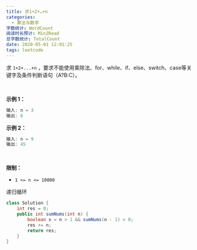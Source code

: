 ```yaml
---
title: 求1+2+…+n
categories:
  - 算法与数学
字数统计: WordCount
阅读时长预计: Min2Read
总字数统计: TotalCount
date: 2020-05-01 12:01:25
tags: leetcode
---
```

<p>求 <code>1+2+...+n</code> ，要求不能使用乘除法、for、while、if、else、switch、case等关键字及条件判断语句（A?B:C）。</p>

<p>&nbsp;</p>

<p><strong>示例 1：</strong></p>

```js
输入: n = 3
输出: 6
```

<p><strong>示例 2：</strong></p>

```js
输入: n = 9
输出: 45
````

<p>&nbsp;</p>

<p><strong>限制：</strong></p>

<ul>
	<li><code>1 &lt;= n&nbsp;&lt;= 10000</code></li>
</ul>


<!--more-->
递归循环

```java
class Solution {
    int res = 0;
    public int sumNums(int n) {
        boolean x = n > 1 && sumNums(n - 1) > 0;
        res += n;
        return res;
    }
}
```
